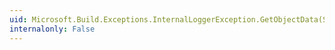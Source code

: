 ```yaml
---
uid: Microsoft.Build.Exceptions.InternalLoggerException.GetObjectData(System.Runtime.Serialization.SerializationInfo,System.Runtime.Serialization.StreamingContext)
internalonly: False
---
```


